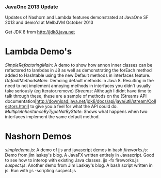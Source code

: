 ### JavaOne 2013 Update ###

Updates of Nashorn and Lambda features demonstrated at JavaOne SF 2013 and demo'd at MelbJVM October 2013

Get JDK 8 from http://jdk8.java.net

# Lambda Demo's
_SimpleRefactoringMain_: A demo to show how annon inner classes can be refactored to lambdas in J8 as well as demonstrating the forEach method added to Hashtable using the new Default methods in interfaces feature.
_DefaultMethodsMain_: Demoing default methods in Java 8.  Resulting in the need to not implement annoying methods in interfaces you didn't usually take seriously (eg Iterator.remove)
_Streams_: Although I didnt have time to talk through these, these are a sample of methods on the [Streams API documentation|http://download.java.net/jdk8/docs/api/java/util/stream/Collectors.html] to give you a feel for what the API could do.
_MultipleInheritanceByTypeNotByState_: Shows what happens when two interfaces implement the same default method.

# Nashorn Demos
_simpledemo.js_: A demo of jjs and javascript demos in bash
_fireworks.js_: Demo from jim laskey's blog.  A JavaFX written entirely in Javascript. Good to see how to interop with existing Java classes.  jjs -fx fireworks.js
_suspect.js_: Another demo from Jim Laskey's blog. A bash script written in js. Run with jjs -scripting suspect.js

